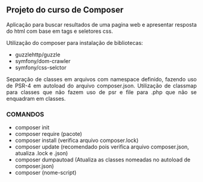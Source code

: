 ## Projeto do curso de Composer

<p align="justify">Aplicação para buscar resultados de uma pagina web e apresentar resposta do html com base em tags e seletores css.</p>

Utilização do composer para instalação de bibliotecas:
- guzzlehttp/guzzle
- symfony/dom-crawler
- symfony/css-selctor

<p align="justify"> Separação de classes em arquivos com namespace definido, fazendo uso de PSR-4 em autoload do arquivo composer.json. Utilização de classmap para classes que não fazem uso de psr e file para .php que não se enquadram em classes. </p>

### COMANDOS
- composer init
- composer require (pacote)
- composer install (verifica arquivo composer.lock)
- composer update  (recomendado pois verifica arquivo composer.json, atualiza .lock e .json)
- composer dumpautoad (Atualiza as classes nomeadas no autoload de composer.json)
- composer (nome-script)